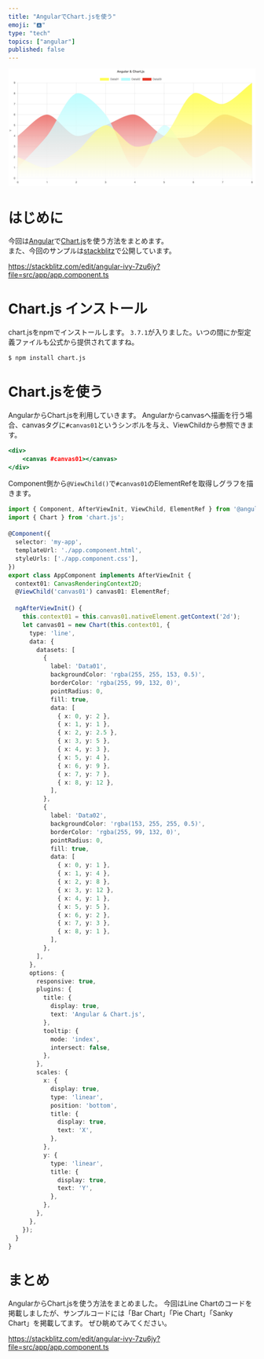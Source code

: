 ```yaml
---
title: "AngularでChart.jsを使う"
emoji: "🅰️"
type: "tech"
topics: ["angular"]
published: false
---
```


![angular Chart.js](/images/angular-chartjs-01.png)

# はじめに
今回は[Angular](https://angular.io/)で[Chart.js](https://www.chartjs.org/)を使う方法をまとめます。  
また、今回のサンプルは[stackblitz](https://stackblitz.com/edit/angular-ivy-7zu6jy?file=src/app/app.component.ts)で公開しています。

https://stackblitz.com/edit/angular-ivy-7zu6jy?file=src/app/app.component.ts

# Chart.js インストール
chart.jsをnpmでインストールします。
`3.7.1`が入りました。いつの間にか型定義ファイルも公式から提供されてますね。  

```bash
$ npm install chart.js
```

# Chart.jsを使う
AngularからChart.jsを利用していきます。
Angularからcanvasへ描画を行う場合、canvasタグに`#canvas01`というシンボルを与え、ViewChildから参照できます。　　

```html:src/app/app.component.html
<div>
    <canvas #canvas01></canvas>
</div>
```

Component側から`@ViewChild()`で`#canvas01`のElementRefを取得しグラフを描きます。

```typescript:src/app/app.component.ts
import { Component, AfterViewInit, ViewChild, ElementRef } from '@angular/core';
import { Chart } from 'chart.js';

@Component({
  selector: 'my-app',
  templateUrl: './app.component.html',
  styleUrls: ['./app.component.css'],
})
export class AppComponent implements AfterViewInit {
  context01: CanvasRenderingContext2D;
  @ViewChild('canvas01') canvas01: ElementRef;

  ngAfterViewInit() {
    this.context01 = this.canvas01.nativeElement.getContext('2d');
    let canvas01 = new Chart(this.context01, {
      type: 'line',
      data: {
        datasets: [
          {
            label: 'Data01',
            backgroundColor: 'rgba(255, 255, 153, 0.5)',
            borderColor: 'rgba(255, 99, 132, 0)',
            pointRadius: 0,
            fill: true,
            data: [
              { x: 0, y: 2 },
              { x: 1, y: 1 },
              { x: 2, y: 2.5 },
              { x: 3, y: 5 },
              { x: 4, y: 3 },
              { x: 5, y: 4 },
              { x: 6, y: 9 },
              { x: 7, y: 7 },
              { x: 8, y: 12 },
            ],
          },
          {
            label: 'Data02',
            backgroundColor: 'rgba(153, 255, 255, 0.5)',
            borderColor: 'rgba(255, 99, 132, 0)',
            pointRadius: 0,
            fill: true,
            data: [
              { x: 0, y: 1 },
              { x: 1, y: 4 },
              { x: 2, y: 8 },
              { x: 3, y: 12 },
              { x: 4, y: 1 },
              { x: 5, y: 5 },
              { x: 6, y: 2 },
              { x: 7, y: 3 },
              { x: 8, y: 1 },
            ],
          },
        ],
      },
      options: {
        responsive: true,
        plugins: {
          title: {
            display: true,
            text: 'Angular & Chart.js',
          },
          tooltip: {
            mode: 'index',
            intersect: false,
          },
        },
        scales: {
          x: {
            display: true,
            type: 'linear',
            position: 'bottom',
            title: {
              display: true,
              text: 'X',
            },
          },
          y: {
            type: 'linear',
            title: {
              display: true,
              text: 'Y',
            },
          },
        },
      },
    });
  }
}
```

# まとめ
AngularからChart.jsを使う方法をまとめました。
今回はLine Chartのコードを掲載しましたが、サンプルコードには「Bar Chart」「Pie Chart」「Sanky Chart」を掲載してます。
ぜひ眺めてみてください。  

https://stackblitz.com/edit/angular-ivy-7zu6jy?file=src/app/app.component.ts